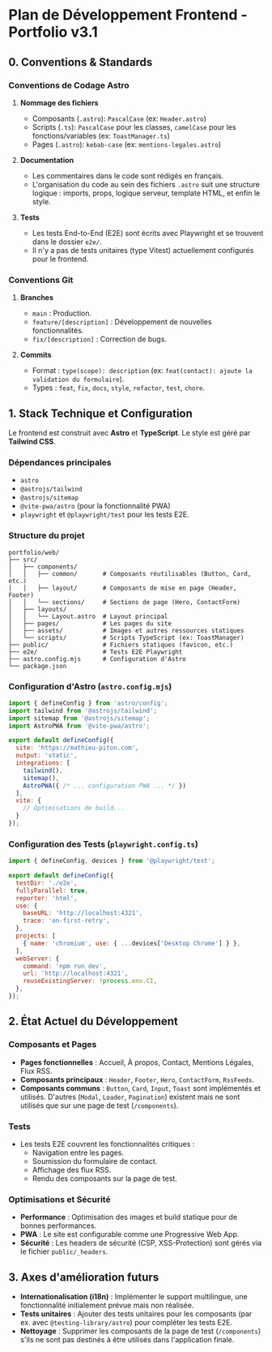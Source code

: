 # Plan de Développement Frontend - Portfolio v3.1

## 0. Conventions & Standards

### Conventions de Codage Astro

1.  **Nommage des fichiers**
    -   Composants (`.astro`): `PascalCase` (ex: `Header.astro`)
    -   Scripts (`.ts`): `PascalCase` pour les classes, `camelCase` pour les fonctions/variables (ex: `ToastManager.ts`)
    -   Pages (`.astro`): `kebab-case` (ex: `mentions-legales.astro`)

2.  **Documentation**
    -   Les commentaires dans le code sont rédigés en français.
    -   L'organisation du code au sein des fichiers `.astro` suit une structure logique : imports, props, logique serveur, template HTML, et enfin le style.

3.  **Tests**
    -   Les tests End-to-End (E2E) sont écrits avec Playwright et se trouvent dans le dossier `e2e/`.
    -   Il n'y a pas de tests unitaires (type Vitest) actuellement configurés pour le frontend.

### Conventions Git

1.  **Branches**
    -   `main` : Production.
    -   `feature/[description]` : Développement de nouvelles fonctionnalités.
    -   `fix/[description]` : Correction de bugs.

2.  **Commits**
    -   Format : `type(scope): description` (ex: `feat(contact): ajoute la validation du formulaire`).
    -   Types : `feat`, `fix`, `docs`, `style`, `refactor`, `test`, `chore`.

## 1. Stack Technique et Configuration

Le frontend est construit avec **Astro** et **TypeScript**. Le style est géré par **Tailwind CSS**.

### Dépendances principales
-   `astro`
-   `@astrojs/tailwind`
-   `@astrojs/sitemap`
-   `@vite-pwa/astro` (pour la fonctionnalité PWA)
-   `playwright` et `@playwright/test` pour les tests E2E.

### Structure du projet
```
portfolio/web/
├── src/
│   ├── components/
│   │   ├── common/       # Composants réutilisables (Button, Card, etc.)
│   │   ├── layout/       # Composants de mise en page (Header, Footer)
│   │   └── sections/     # Sections de page (Hero, ContactForm)
│   ├── layouts/
│   │   └── Layout.astro  # Layout principal
│   ├── pages/            # Les pages du site
│   ├── assets/           # Images et autres ressources statiques
│   └── scripts/          # Scripts TypeScript (ex: ToastManager)
├── public/               # Fichiers statiques (favicon, etc.)
├── e2e/                  # Tests E2E Playwright
├── astro.config.mjs      # Configuration d'Astro
└── package.json
```

### Configuration d'Astro (`astro.config.mjs`)
```javascript
import { defineConfig } from 'astro/config';
import tailwind from '@astrojs/tailwind';
import sitemap from '@astrojs/sitemap';
import AstroPWA from '@vite-pwa/astro';

export default defineConfig({
  site: 'https://mathieu-piton.com',
  output: 'static',
  integrations: [
    tailwind(), 
    sitemap(),
    AstroPWA({ /* ... configuration PWA ... */ })
  ],
  vite: {
    // Optimisations de build...
  }
});
```

### Configuration des Tests (`playwright.config.ts`)
```javascript
import { defineConfig, devices } from '@playwright/test';

export default defineConfig({
  testDir: './e2e',
  fullyParallel: true,
  reporter: 'html',
  use: {
    baseURL: 'http://localhost:4321',
    trace: 'on-first-retry',
  },
  projects: [
    { name: 'chromium', use: { ...devices['Desktop Chrome'] } },
  ],
  webServer: {
    command: 'npm run dev',
    url: 'http://localhost:4321',
    reuseExistingServer: !process.env.CI,
  },
});
```

## 2. État Actuel du Développement

### Composants et Pages
-   **Pages fonctionnelles** : Accueil, À propos, Contact, Mentions Légales, Flux RSS.
-   **Composants principaux** : `Header`, `Footer`, `Hero`, `ContactForm`, `RssFeeds`.
-   **Composants communs** : `Button`, `Card`, `Input`, `Toast` sont implémentés et utilisés. D'autres (`Modal`, `Loader`, `Pagination`) existent mais ne sont utilisés que sur une page de test (`/components`).

### Tests
-   Les tests E2E couvrent les fonctionnalités critiques :
    -   Navigation entre les pages.
    -   Soumission du formulaire de contact.
    -   Affichage des flux RSS.
    -   Rendu des composants sur la page de test.

### Optimisations et Sécurité
-   **Performance** : Optimisation des images et build statique pour de bonnes performances.
-   **PWA** : Le site est configurable comme une Progressive Web App.
-   **Sécurité** : Les headers de sécurité (CSP, XSS-Protection) sont gérés via le fichier `public/_headers`.

## 3. Axes d'amélioration futurs
-   **Internationalisation (i18n)** : Implémenter le support multilingue, une fonctionnalité initialement prévue mais non réalisée.
-   **Tests unitaires** : Ajouter des tests unitaires pour les composants (par ex. avec `@testing-library/astro`) pour compléter les tests E2E.
-   **Nettoyage** : Supprimer les composants de la page de test (`/components`) s'ils ne sont pas destinés à être utilisés dans l'application finale.
